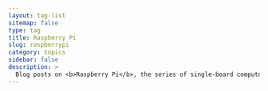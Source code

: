 ```yaml
---
layout: tag-list
sitemap: false
type: tag
title: Raspberry Pi
slug: raspberrypi
category: topics
sidebar: false
description: >
  Blog posts on <b>Raspberry Pi</b>, the series of single-board computers made by the Raspberry Pi Foundation.
---
```

